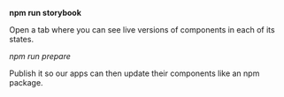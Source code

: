 **npm run storybook**

Open a tab where you can see live versions of components in each of its states. 

*npm run prepare*

Publish it so our apps can then update their components like an npm package.